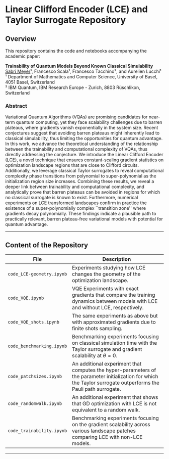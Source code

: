 # Linear Clifford Encoder (LCE) and Taylor Surrogate Repository

## Overview

This repository contains the code and notebooks accompanying the academic paper:

**Trainability of Quantum Models Beyond Known Classical Simulability**  
<u>Sabri Meyer</u>¹, Francesco Scala¹, Francesco Tacchino², and Aurelien Lucchi¹  <br>
¹ Department of Mathematics and Computer Science, University of Basel, 4051 Basel, Switzerland <br>
² IBM Quantum, IBM Research Europe - Zurich, 8803 Rüschlikon, Switzerland

### Abstract
Variational Quantum Algorithms (VQAs) are promising candidates for near-term quantum computing, yet they face scalability challenges due to barren plateaus, where gradients vanish exponentially in the system size. Recent conjectures suggest that avoiding barren plateaus might inherently lead to classical simulability, thus limiting the opportunities for quantum advantage. In this work, we advance the theoretical understanding of the relationship between the trainability and computational complexity of VQAs, thus directly addressing the conjecture. We introduce the Linear Clifford Encoder (LCE), a novel technique that ensures constant-scaling gradient statistics on optimization landscape regions that are close to Clifford circuits. Additionally, we leverage classical Taylor surrogates to reveal computational complexity phase transitions from polynomial to super-polynomial as the initialization region size increases. Combining these results, we reveal a deeper link between trainability and computational complexity, and analytically prove that barren plateaus can be avoided in regions for which no classical surrogate is known to exist. Furthermore, numerical experiments on LCE transformed landscapes confirm in practice the existence of a super-polynomially complex ``transition zone'' where gradients decay polynomially. These findings indicate a plausible path to practically relevant, barren plateau-free variational models with potential for quantum advantage.

---

## Content of the Repository

| File | Description |
|------|--------------|
| `code_LCE-geometry.ipynb` | Experiments studying how LCE changes the geometry of the optimization landscape. |
| `code_VQE.ipynb` | VQE Experiments with exact gradients that compare the training dynamics between models with LCE and without LCE, respectively. |
| `code_VQE_shots.ipynb` | The same experiments as above but with approximated gradients due to finite shots sampling. |
| `code_benchmarking.ipynb` | Benchmarking experiments focusing on classical simulation time with the Taylor surrogate and gradient scalability at $\theta=0$. |
| `code_patchsizes.ipynb` | An additional experiment that computes the hyper-parameters of the parameter initialization for which the Taylor surrogate outperforms the Pauli path surrogate. |
| `code_randomwalk.ipynb` | An additional experiment that shows that GD optimization with LCE is not equivalent to a random walk. |
| `code_trainability.ipynb` | Benchmarking experiments focusing on the gradient scalability across various landscape patches comparing LCE with non-LCE models. |

---
